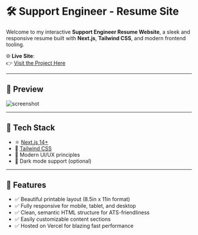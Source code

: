 
# 🛠️ Support Engineer - Resume Site

Welcome to my interactive **Support Engineer Resume Website**, a sleek and responsive resume built with **Next.js**, **Tailwind CSS**, and modern frontend tooling.

🌐 **Live Site**:  
👉 [Visit the Project Here](https://support-engineer.vercel.app/)

---

## 📸 Preview

![screenshot](https://support-engineer.vercel.app/og.png) <!-- replace with your own if you have a custom image -->

---

## 🚀 Tech Stack

- ⚛️ [Next.js 14+](https://nextjs.org/)
- 💨 [Tailwind CSS](https://tailwindcss.com/)
- 🎨 Modern UI/UX principles
- 🌙 Dark mode support (optional)

---

## 📂 Features

- ✅ Beautiful printable layout (8.5in x 11in format)
- ✅ Fully responsive for mobile, tablet, and desktop
- ✅ Clean, semantic HTML structure for ATS-friendliness
- ✅ Easily customizable content sections
- ✅ Hosted on Vercel for blazing fast performance


